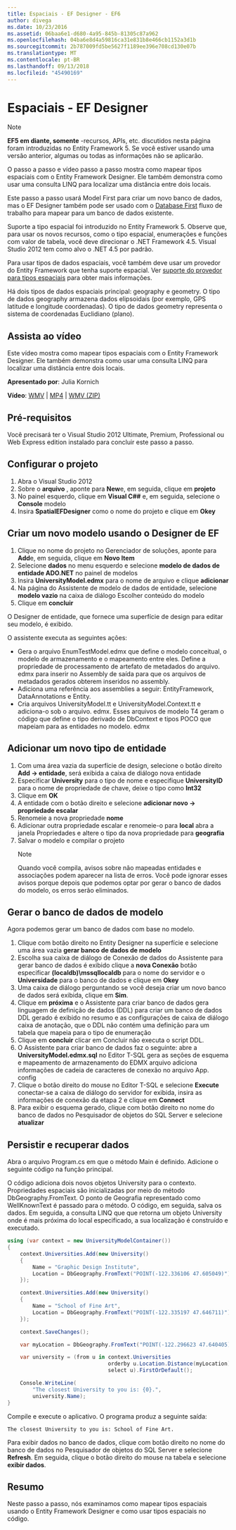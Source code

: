 ```yaml
---
title: Espaciais - EF Designer - EF6
author: divega
ms.date: 10/23/2016
ms.assetid: 06baa6e1-d680-4a95-845b-81305c87a962
ms.openlocfilehash: 04ba6e8d4a59816ca31e831b8e466cb1152a3d1b
ms.sourcegitcommit: 2b787009fd5be5627f1189ee396e708cd130e07b
ms.translationtype: MT
ms.contentlocale: pt-BR
ms.lasthandoff: 09/13/2018
ms.locfileid: "45490169"
---
```

# <a name="spatial---ef-designer"></a>Espaciais - EF Designer
> [!NOTE]
> **EF5 em diante, somente** -recursos, APIs, etc. discutidos nesta página foram introduzidas no Entity Framework 5. Se você estiver usando uma versão anterior, algumas ou todas as informações não se aplicarão.

O passo a passo e vídeo passo a passo mostra como mapear tipos espaciais com o Entity Framework Designer. Ele também demonstra como usar uma consulta LINQ para localizar uma distância entre dois locais.

Este passo a passo usará Model First para criar um novo banco de dados, mas o EF Designer também pode ser usado com o [Database First](~/ef6/modeling/designer/workflows/database-first.md) fluxo de trabalho para mapear para um banco de dados existente.

Suporte a tipo espacial foi introduzido no Entity Framework 5. Observe que, para usar os novos recursos, como o tipo espacial, enumerações e funções com valor de tabela, você deve direcionar o .NET Framework 4.5. Visual Studio 2012 tem como alvo o .NET 4.5 por padrão.

Para usar tipos de dados espaciais, você também deve usar um provedor do Entity Framework que tenha suporte espacial. Ver [suporte do provedor para tipos espaciais](~/ef6/fundamentals/providers/spatial-support.md) para obter mais informações.

Há dois tipos de dados espaciais principal: geography e geometry. O tipo de dados geography armazena dados elipsoidais (por exemplo, GPS latitude e longitude coordenadas). O tipo de dados geometry representa o sistema de coordenadas Euclidiano (plano).

## <a name="watch-the-video"></a>Assista ao vídeo
Este vídeo mostra como mapear tipos espaciais com o Entity Framework Designer. Ele também demonstra como usar uma consulta LINQ para localizar uma distância entre dois locais.

**Apresentado por**: Julia Kornich

**Vídeo**: [WMV](http://download.microsoft.com/download/E/C/9/EC9E6547-8983-4C1F-A919-D33210E4B213/HDI-ITPro-MSDN-winvideo-spatialwithdesigner.wmv) | [MP4](http://download.microsoft.com/download/E/C/9/EC9E6547-8983-4C1F-A919-D33210E4B213/HDI-ITPro-MSDN-mp4video-spatialwithdesigner.m4v) | [WMV (ZIP)](http://download.microsoft.com/download/E/C/9/EC9E6547-8983-4C1F-A919-D33210E4B213/HDI-ITPro-MSDN-winvideo-spatialwithdesigner.zip)

## <a name="pre-requisites"></a>Pré-requisitos

Você precisará ter o Visual Studio 2012 Ultimate, Premium, Professional ou Web Express edition instalado para concluir este passo a passo.

## <a name="set-up-the-project"></a>Configurar o projeto

1.  Abra o Visual Studio 2012
2.  Sobre o **arquivo** , aponte para **New**e, em seguida, clique em **projeto**
3.  No painel esquerdo, clique em **Visual C#\#** e, em seguida, selecione o **Console** modelo
4.  Insira **SpatialEFDesigner** como o nome do projeto e clique em **Okey**

## <a name="create-a-new-model-using-the-ef-designer"></a>Criar um novo modelo usando o Designer de EF

1.  Clique no nome do projeto no Gerenciador de soluções, aponte para **Add**e, em seguida, clique em **Novo Item**
2.  Selecione **dados** no menu esquerdo e selecione **modelo de dados de entidade ADO.NET** no painel de modelos
3.  Insira **UniversityModel.edmx** para o nome de arquivo e clique **adicionar**
4.  Na página do Assistente de modelo de dados de entidade, selecione **modelo vazio** na caixa de diálogo Escolher conteúdo do modelo
5.  Clique em **concluir**

O Designer de entidade, que fornece uma superfície de design para editar seu modelo, é exibido.

O assistente executa as seguintes ações:

-   Gera o arquivo EnumTestModel.edmx que define o modelo conceitual, o modelo de armazenamento e o mapeamento entre eles. Define a propriedade de processamento de artefato de metadados do arquivo. edmx para inserir no Assembly de saída para que os arquivos de metadados gerados obterem inseridos no assembly.
-   Adiciona uma referência aos assemblies a seguir: EntityFramework, DataAnnotations e Entity.
-   Cria arquivos UniversityModel.tt e UniversityModel.Context.tt e adiciona-o sob o arquivo. edmx. Esses arquivos de modelo T4 geram o código que define o tipo derivado de DbContext e tipos POCO que mapeiam para as entidades no modelo. edmx

## <a name="add-a-new-entity-type"></a>Adicionar um novo tipo de entidade

1.  Com uma área vazia da superfície de design, selecione o botão direito **Add -&gt; entidade**, será exibida a caixa de diálogo nova entidade
2.  Especificar **University** para o tipo de nome e especifique **UniversityID** para o nome de propriedade de chave, deixe o tipo como **Int32**
3.  Clique em **OK**
4.  A entidade com o botão direito e selecione **adicionar novo -&gt; propriedade escalar**
5.  Renomeie a nova propriedade **nome**
6.  Adicionar outra propriedade escalar e renomeie-o para **local** abra a janela Propriedades e altere o tipo da nova propriedade para **geografia**
7.  Salvar o modelo e compilar o projeto
    > [!NOTE]
    > Quando você compila, avisos sobre não mapeadas entidades e associações podem aparecer na lista de erros. Você pode ignorar esses avisos porque depois que podemos optar por gerar o banco de dados do modelo, os erros serão eliminados.

## <a name="generate-database-from-model"></a>Gerar o banco de dados de modelo

Agora podemos gerar um banco de dados com base no modelo.

1.  Clique com botão direito no Entity Designer na superfície e selecione uma área vazia **gerar banco de dados de modelo**
2.  Escolha sua caixa de diálogo de Conexão de dados do Assistente para gerar banco de dados é exibido clique a **nova Conexão** botão especificar **(localdb)\\mssqllocaldb** para o nome do servidor e o  **Universidade** para o banco de dados e clique em **Okey**
3.  Uma caixa de diálogo perguntando se você deseja criar um novo banco de dados será exibida, clique em **Sim**.
4.  Clique em **próxima** e o Assistente para criar banco de dados gera linguagem de definição de dados (DDL) para criar um banco de dados DDL gerado é exibido no resumo e as configurações de caixa de diálogo caixa de anotação, que o DDL não contém uma definição para um tabela que mapeia para o tipo de enumeração
5.  Clique em **concluir** clicar em Concluir não executa o script DDL.
6.  O Assistente para criar banco de dados faz o seguinte: abre a **UniversityModel.edmx.sql** no Editor T-SQL gera as seções de esquema e mapeamento de armazenamento do EDMX arquivo adiciona informações de cadeia de caracteres de conexão no arquivo App. config
7.  Clique o botão direito do mouse no Editor T-SQL e selecione **Execute** conectar-se a caixa de diálogo do servidor for exibida, insira as informações de conexão da etapa 2 e clique em **Connect**
8.  Para exibir o esquema gerado, clique com botão direito no nome do banco de dados no Pesquisador de objetos do SQL Server e selecione **atualizar**

## <a name="persist-and-retrieve-data"></a>Persistir e recuperar dados

Abra o arquivo Program.cs em que o método Main é definido. Adicione o seguinte código na função principal.

O código adiciona dois novos objetos University para o contexto. Propriedades espaciais são inicializadas por meio do método DbGeography.FromText. O ponto de Geografia representado como WellKnownText é passado para o método. O código, em seguida, salva os dados. Em seguida, a consulta LINQ que que retorna um objeto University onde é mais próxima do local especificado, a sua localização é construído e executado.

``` csharp
using (var context = new UniversityModelContainer())
{
    context.Universities.Add(new University()
    {
        Name = "Graphic Design Institute",
        Location = DbGeography.FromText("POINT(-122.336106 47.605049)"),
    });

    context.Universities.Add(new University()
    {
        Name = "School of Fine Art",
        Location = DbGeography.FromText("POINT(-122.335197 47.646711)"),
    });

    context.SaveChanges();

    var myLocation = DbGeography.FromText("POINT(-122.296623 47.640405)");

    var university = (from u in context.Universities
                                orderby u.Location.Distance(myLocation)
                                select u).FirstOrDefault();

    Console.WriteLine(
        "The closest University to you is: {0}.",
        university.Name);
}
```

Compile e execute o aplicativo. O programa produz a seguinte saída:

```
The closest University to you is: School of Fine Art.
```

Para exibir dados no banco de dados, clique com botão direito no nome do banco de dados no Pesquisador de objetos do SQL Server e selecione **Refresh**. Em seguida, clique o botão direito do mouse na tabela e selecione **exibir dados**.

## <a name="summary"></a>Resumo

Neste passo a passo, nós examinamos como mapear tipos espaciais usando o Entity Framework Designer e como usar tipos espaciais no código. 

